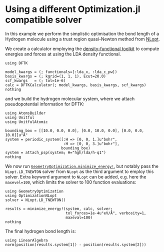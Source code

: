 # Using a different Optimization.jl compatible solver

In this example we perform the simplistic optimisation
the bond length of a Hydrogen molecule using a trust region
quasi-Newton method from
[NLopt](https://github.com/JuliaOpt/NLopt.jl).

We create a calculator employing the
[density-functional toolkit](https://dftk.org/)
to compute energies and forces at using the LDA density functional.

```@example other-solvers
using DFTK

model_kwargs = (; functionals=[:lda_x, :lda_c_pw])
basis_kwargs = (; kgrid=(1, 1, 1), Ecut=20.0)
scf_kwargs   = (; tol=1e-6)
calc = DFTKCalculator(; model_kwargs, basis_kwargs, scf_kwargs)
nothing
```

and we build the hydrogen molecular system,
where we attach pseudopotential information for DFTK:

```@example other-solvers
using AtomsBuilder
using Unitful
using UnitfulAtomic

bounding_box = [[10.0, 0.0, 0.0], [0.0, 10.0, 0.0], [0.0, 0.0, 10.0]]u"Å"
system = periodic_system([:H => [0, 0, 1.]u"bohr",
                          :H => [0, 0, 3.]u"bohr"],
                         bounding_box)
system = attach_psp(system; H="hgh/lda/h-q1")
nothing
```

We now run [`GeometryOptimization.minimize_energy!`](@ref), but notably
pass the `NLopt.LD_TNEWTON` solver from `NLopt` as the
third argument to employ this solver. Extra keyword argument to `NLopt`
can be added, e.g. here the `maxevel=100`, which limits the solver to
100 function evaluations:
```@example other-solvers
using GeometryOptimization
using OptimizationNLopt
solver = NLopt.LD_TNEWTON()

results = minimize_energy!(system, calc, solver;
                           tol_forces=1e-4u"eV/Å", verbosity=1,
                           maxeval=100)
nothing
```

The final hydrogen bond length is:

```@example other-solvers
using LinearAlgebra
norm(position(results.system[1]) - position(results.system[2]))
```
